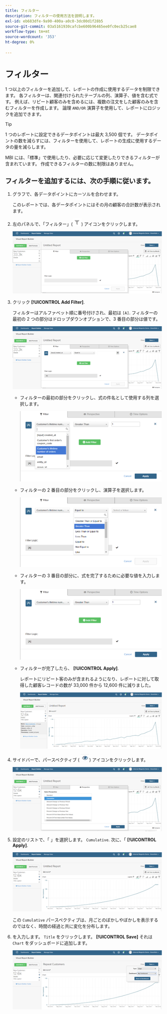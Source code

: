 ```yaml
---
title: フィルター
description: フィルターの使用方法を説明します。
exl-id: eb683dfe-9a90-400a-a0c0-3dc00d1f28b5
source-git-commit: 03a5161930cafcbe600b96465ee0fc0ecb25cae8
workflow-type: tm+mt
source-wordcount: '353'
ht-degree: 0%

---
```


# フィルター

1 つ以上のフィルターを追加して、レポートの作成に使用するデータを制限できます。 各フィルターは、関連付けられたテーブルの列、演算子、値を含む式です。 例えば、リピート顧客のみを含めるには、複数の注文をした顧客のみを含むフィルターを作成します。 論理 `AND/OR` 演算子を使用して、レポートにロジックを追加できます。

>[!TIP]
>
>1 つのレポートに設定できるデータポイントは最大 3,500 個です。 データポイントの数を減らすには、フィルターを使用して、レポートの生成に使用するデータの量を減らします。

MBI には、「標準」で使用したり、必要に応じて変更したりできるフィルターが含まれています。 作成できるフィルターの数に制限はありません。

## フィルターを追加するには、次の手順に従います。

1. グラフで、各データポイントにカーソルを合わせます。

   このレポートでは、各データポイントにはその月の顧客の合計数が表示されます。

1. 左のパネルで、「フィルター」(![](../../assets/magento-bi-btn-filter.png)) アイコンをクリックします。

   ![フィルターを追加](../../assets/magento-bi-report-builder-filter-add.png)

1. クリック **[!UICONTROL Add Filter]**.

   フィルターはアルファベット順に番号付けされ、最初は `[A]`. フィルターの最初の 2 つの部分はドロップダウンオプションで、3 番目の部分は値です。

   ![](../../assets/magento-bi-report-builder-filter-add-a.png)

   * フィルターの最初の部分をクリックし、式の件名として使用する列を選択します。

      ![フィルタの最初の部分を選択](../../assets/magento-bi-report-builder-filter-part1.png)

   * フィルターの 2 番目の部分をクリックし、演算子を選択します。

      ![演算子を選択](../../assets/magento-bi-report-builder-filter-part2.png)

   * フィルターの 3 番目の部分に、式を完了するために必要な値を入力します。

      ![値を入力](../../assets/magento-bi-report-builder-filter-part3.png)

   * フィルターが完了したら、 **[!UICONTROL Apply]**.

      レポートにリピート客のみが含まれるようになり、レポートに対して取得した顧客レコードの数が 33,000 件から 12,600 件に減りました。

      ![フィルター済みレポート](../../assets/magento-bi-report-builder-filter-report.png)<!--{: .zoom}-->

1. サイドバーで、パースペクティブ ( ![](../../assets/magento-bi-btn-perspective.png)) アイコンをクリックします。

   ![遠近法](../../assets/magento-bi-report-builder-filter-perspective.png)<!--{: .zoom}-->

1. 設定のリストで、「 」を選択します。 `Cumulative`. 次に、「 **[!UICONTROL Apply]**.

   ![累積パースペクティブ](../../assets/magento-bi-report-builder-filter-perspective-cumulative.png)

   この `Cumulative` パースペクティブは、月ごとのぼかしやぼかしを表示するのではなく、時間の経過と共に変化を分布します。

1. を入力します。 `Title` をクリックします。 **[!UICONTROL Save]** それは `Chart` をダッシュボードに追加します。

   ![ダッシュボードに保存](../../assets/magento-bi-report-builder-filter-perspective-cumulative-save.png)

